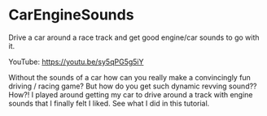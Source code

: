 # CarEngineSounds
Drive a car around a race track and get good engine/car sounds to go with it. 

YouTube:  https://youtu.be/sy5qPG5g5iY

Without the sounds of a car how can you really make a convincingly fun driving / racing game? But how do you get such dynamic revving sound?? How?! I played around getting my car to drive around a track with engine sounds that I finally felt I liked. See what I did in this tutorial.
